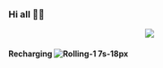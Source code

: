 ### Hi all 🌊👋
<p align="center">
<img src="https://user-images.githubusercontent.com/2392217/87830844-3f359000-c882-11ea-886a-bafa808c0681.gif" />
</p>

#### Recharging ![Rolling-1 7s-18px](https://user-images.githubusercontent.com/2392217/87831479-e8c95100-c883-11ea-99e5-4b61916aef21.gif)

<!--
**DennisGaida/DennisGaida** is a ✨ _special_ ✨ repository because its `README.md` (this file) appears on your GitHub profile.

Here are some ideas to get you started:

- 🔭 I’m currently working on ...
- 🌱 I’m currently learning ...
- 👯 I’m looking to collaborate on ...
- 🤔 I’m looking for help with ...
- 💬 Ask me about ...
- 📫 How to reach me: ...
- 😄 Pronouns: ...
- ⚡ Fun fact: ...
-->
